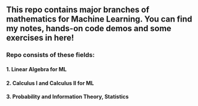 ## This repo contains major branches of mathematics for Machine Learning. You can find my notes, hands-on code demos and some exercises in here!
### Repo consists of these fields:
#### 1. Linear Algebra for ML
#### 2. Calculus I and Calculus II for ML
#### 3. Probability and Information Theory, Statistics
